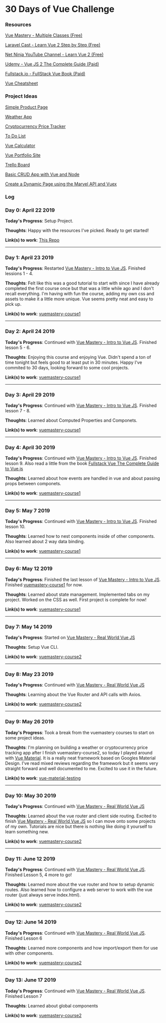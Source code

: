 
# 30 Days of Vue Challenge

### Resources

[Vue Mastery - Multiple Classes (Free)](https://www.vuemastery.com/)

[Laravel Cast - Learn Vue 2 Step by Step (Free)](https://laracasts.com/series/learn-vue-2-step-by-step)

[Net Ninja YouTube Channel - Learn Vue 2 (Free)](https://www.youtube.com/playlist?list=PL4cUxeGkcC9gQcYgjhBoeQH7wiAyZNrYa)

[Udemy - Vue JS 2 The Complete Guide (Paid)](https://www.udemy.com/vuejs-2-the-complete-guide/?ranMID=39197&ranEAID=jU79Zysihs4&ranSiteID=jU79Zysihs4-DLw7IWgPwirnNu4lDk5FLg&LSNPUBID=jU79Zysihs4)

[Fullstack.io - FullStack Vue Book (Paid)](https://www.fullstack.io/vue)

[Vue Cheatsheet](https://marozed.ma/vue-cheatsheet/)


### Project Ideas
[Simple Product Page](https://www.vuemastery.com/courses/intro-to-vue-js/vue-instance/)

[Weather App](https://dev.to/fabiorosado/weather-app-using-vue-and-axios-4ia6)

[Cryptocurrency Price Tracker](https://medium.com/@rachidsakara/building-a-cryptocurrency-app-with-vue-js-and-cryptocompare-api-14231af6f099)

[To Do List](https://scotch.io/tutorials/build-a-to-do-app-with-vue-js-2)

[Vue Calculator](https://www.youtube.com/watch?v=m1_ih43p24s)

[Vue Portfolio Site](https://medium.freecodecamp.org/how-to-power-up-your-website-with-vue-js-and-minimal-effort-dc8042cc383c)

[Trello Board](https://www.vuemastery.com/courses/watch-us-build-trello-clone/tour-of-the-app/)

[Basic CRUD App with Vue and Node](https://developer.okta.com/blog/2018/02/15/build-crud-app-vuejs-node)

[Create a Dynamic Page using the Marvel API and Vuex](https://codeburst.io/marvel-api-vuepack-vue-vuex-c84067a7f7fc?ref=madewithvuejs.com)


### Log

### Day 0: April 22 2019

**Today's Progress**: Setup Project.

**Thoughts**: Happy with the resources I've picked. Ready to get started!

**Link(s) to work**: [This Repo](https://github.com/gustsu/30-days-of-vue)
<hr>


### Day 1: April 23 2019

**Today's Progress**: Restarted  [Vue Mastery - Intro to Vue JS](https://www.vuemastery.com/courses/intro-to-vue-js/vue-instance/). Finished lessions 1 - 4.

**Thoughts**: Felt like this was a good tutorial to start with since I have already completed the first course once but that was a little while ago and I don't recall everything. I'm having with fun the course, adding my own css and assets to make it a little more unique. Vue seems pretty neat and easy to pick up.

**Link(s) to work**: [vuemastery-course1](https://github.com/gustsu/vuemastery-course1)
<hr>


### Day 2: April 24 2019

**Today's Progress**: Continued with [Vue Mastery - Intro to Vue JS](https://www.vuemastery.com/courses/intro-to-vue-js/vue-instance/). Finished lesson 5 - 6.

**Thoughts**: Enjoying this course and enjoying Vue. Didn't spend a ton of time tonight but feels good to at least put in 30 minutes. Happy I've commited to 30 days, looking forward to some cool projects.

**Link(s) to work**: [vuemastery-course1](https://github.com/gustsu/vuemastery-course1)
<hr>


### Day 3: April 29 2019

**Today's Progress**: Continued with [Vue Mastery - Intro to Vue JS](https://www.vuemastery.com/courses/intro-to-vue-js/vue-instance/). Finished lesson 7 - 8.

**Thoughts**: Learned about Computed Properties and Componets. 

**Link(s) to work**: [vuemastery-course1](https://github.com/gustsu/vuemastery-course1)
<hr>


### Day 4: April 30 2019

**Today's Progress**: Continued with [Vue Mastery - Intro to Vue JS](https://www.vuemastery.com/courses/intro-to-vue-js/vue-instance/). Finished lesson 9. Also read a little from the book [Fullstack Vue The Complete Guide to Vue.js](https://www.fullstack.io/vue)

**Thoughts**: Learned about how events are handled in vue and about passing props between componets. 

**Link(s) to work**: [vuemastery-course1](https://github.com/gustsu/vuemastery-course1)
<hr>


### Day 5: May 7 2019

**Today's Progress**: Continued with [Vue Mastery - Intro to Vue JS](https://www.vuemastery.com/courses/intro-to-vue-js/vue-instance/). Finished lesson 10.

**Thoughts**: Learned how to nest components inside of other components. Also learned about 2 way data binding. 

**Link(s) to work**: [vuemastery-course1](https://github.com/gustsu/vuemastery-course1)
<hr>


### Day 6: May 12 2019

**Today's Progress**: Finished the last lesson of [Vue Mastery - Intro to Vue JS](https://www.vuemastery.com/courses/intro-to-vue-js/vue-instance/). Finished [vuemastery-course1](https://github.com/gustsu/vuemastery-course1) for now.

**Thoughts**: Learned about state management. Implemented tabs on my project. Worked on the CSS as well. First project is complete for now! 

**Link(s) to work**: [vuemastery-course1](https://github.com/gustsu/vuemastery-course1)
<hr>


### Day 7: May 14 2019

**Today's Progress**: Started on [Vue Mastery - Real World Vue JS](https://www.vuemastery.com/courses/real-world-vue-js/real-world-intro)

**Thoughts**: Setup Vue CLI. 

**Link(s) to work**: [vuemastery-course2](https://github.com/gustsu/vuemastery-course2)
<hr>


### Day 8: May 23 2019

**Today's Progress**: Continued with [Vue Mastery - Real World Vue JS](https://www.vuemastery.com/courses/real-world-vue-js/real-world-intro)

**Thoughts**: Learning about the Vue Router and API calls with Axios. 

**Link(s) to work**: [vuemastery-course2](https://github.com/gustsu/vuemastery-course2)
<hr>


### Day 9: May 26 2019

**Today's Progress**: Took a break from the vuemastery courses to start on some project ideas.

**Thoughts**: I'm planning on building a weather or cryptocurrency price tracking app after I finish vuemastery-course2, so today I played around with [Vue Material](https://vuematerial.io). It is a really neat framework based on Googles Material Design. I've read mixed reviews regarding the framework but it seems very straight forward and well documented to me. Excited to use it in the future.

**Link(s) to work**: [vue-material-testing](https://github.com/gustsu/vue-material-testing)
<hr>


### Day 10: May 30 2019

**Today's Progress**: Continued with [Vue Mastery - Real World Vue JS](https://www.vuemastery.com/courses/real-world-vue-js/real-world-intro)

**Thoughts**: Learned about the vue router and client side routing. Excited to finish [Vue Mastery - Real World Vue JS](https://www.vuemastery.com/courses/real-world-vue-js/real-world-intro) so I can move onto some projects of my own. Tutorials are nice but there is nothing like doing it yourself to learn something new.

**Link(s) to work**: [vuemastery-course2](https://github.com/gustsu/vuemastery-course2)
<hr>


### Day 11: June 12 2019

**Today's Progress**: Continued with [Vue Mastery - Real World Vue JS](https://www.vuemastery.com/courses/real-world-vue-js/real-world-intro). Finished Lesson 5, 4 more to go!

**Thoughts**: Learned more about the vue router and how to setup dynamic routes. Also learned how to configure a web server to work with the vue router (just always serve index.html). 

**Link(s) to work**: [vuemastery-course2](https://github.com/gustsu/vuemastery-course2)
<hr>


### Day 12: June 14 2019

**Today's Progress**: Continued with [Vue Mastery - Real World Vue JS](https://www.vuemastery.com/courses/real-world-vue-js/real-world-intro). Finished Lesson 6

**Thoughts**: Learned more components and how import/export them for use with other components.

**Link(s) to work**: [vuemastery-course2](https://github.com/gustsu/vuemastery-course2)
<hr>


### Day 13: June 17 2019

**Today's Progress**: Continued with [Vue Mastery - Real World Vue JS](https://www.vuemastery.com/courses/real-world-vue-js/real-world-intro). Finished Lesson 7

**Thoughts**: Learned about global components

**Link(s) to work**: [vuemastery-course2](https://github.com/gustsu/vuemastery-course2)

